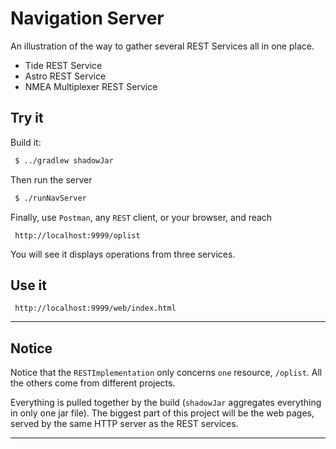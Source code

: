 # Navigation Server

An illustration of the way to gather several REST Services all in one place.

- Tide REST Service
- Astro REST Service
- NMEA Multiplexer REST Service

## Try it
Build it:
```bash
 $ ../gradlew shadowJar
```

Then run the server
```bash
 $ ./runNavServer
```

Finally, use `Postman`, any `REST` client, or your browser, and reach
```
 http://localhost:9999/oplist
```

You will see it displays operations from three services.

## Use it

```
 http://localhost:9999/web/index.html
```

---

## Notice
Notice that the `RESTImplementation` only concerns `one` resource, `/oplist`.
All the others come from different projects.

Everything is pulled together by the build (`shadowJar` aggregates everything in only one jar file).
The biggest part of this project will be the web pages, served by the same HTTP server as the REST services.

---

